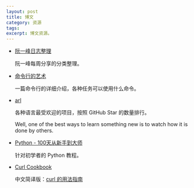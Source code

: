 ```yaml
---
layout: post
title: 博文
category: 资源
tags: 
excerpt: 博文资源。
---
```


- [阮一峰日志整理](https://wanmaoor.github.io/ryfWeekly/)

  阮一峰每周分享的分类整理。



- [命令行的艺术](https://github.com/jlevy/the-art-of-command-line/blob/master/README-zh.md)

  一篇命令行的详细介绍，各种任务可以使用什么命令。



- [arl](https://github.com/kaxap/arl)

  各种语言最受欢迎的项目，按照 GitHub Star 的数量排行。

  Well, one of the best ways to learn something new is to watch how it is done by others.



- [Python - 100天从新手到大师](https://github.com/jackfrued/Python-100-Days)

  针对初学者的 Python 教程。



- [Curl Cookbook](https://catonmat.net/cookbooks/curl)

  中文简译版：[curl 的用法指南](http://www.ruanyifeng.com/blog/2019/09/curl-reference.html)

